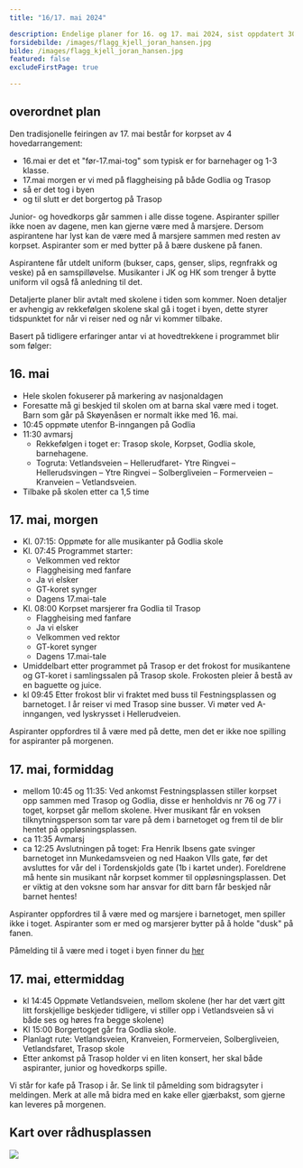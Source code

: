 ```yaml
---
title: "16/17. mai 2024"

description: Endelige planer for 16. og 17. mai 2024, sist oppdatert 30. april 2024
forsidebilde: /images/flagg_kjell_joran_hansen.jpg
bilde: /images/flagg_kjell_joran_hansen.jpg
featured: false
excludeFirstPage: true

---
```


## overordnet plan

Den tradisjonelle feiringen av 17. mai består for korpset av 4 hovedarrangement:

* 16.mai er det et "før-17.mai-tog" som typisk er for barnehager og 1-3 klasse.
* 17.mai morgen er vi med på flaggheising på både Godlia og Trasop
* så er det tog i byen
* og til slutt er det borgertog på Trasop

Junior- og hovedkorps går sammen i alle disse togene. Aspiranter spiller ikke noen av dagene, men kan gjerne være med å marsjere. Dersom aspirantene har lyst kan de være med å marsjere sammen med resten av korpset. Aspiranter som er med bytter på å bære duskene på fanen.

Aspirantene får utdelt uniform (bukser, caps, genser, slips, regnfrakk og veske) på en samspilløvelse. Musikanter i JK og HK som trenger å bytte uniform vil også få anledning til det. 

Detaljerte planer blir avtalt med skolene i tiden som kommer. Noen detaljer er avhengig av rekkefølgen skolene skal gå i toget i byen, dette styrer tidspunktet for når vi reiser ned og når vi kommer tilbake. 

Basert på tidligere erfaringer antar vi at hovedtrekkene i programmet blir som følger:

## 16. mai

* Hele skolen fokuserer på markering av nasjonaldagen
* Foresatte må gi beskjed til skolen om at barna skal være med i toget. Barn som går på Skøyenåsen er normalt ikke med 16. mai.
* 10:45 oppmøte utenfor B-inngangen på Godlia
* 11:30 avmarsj
  - Rekkefølgen i toget er: Trasop skole, Korpset, Godlia skole, barnehagene. 
  - Togruta: Vetlandsveien – Hellerudfaret- Ytre  Ringvei – Hellerudsvingen – Ytre Ringvei –  Solbergliveien – Formerveien – Kranveien – Vetlandsveien.
* Tilbake på skolen etter ca 1,5 time


## 17. mai, morgen

* Kl. 07:15: Oppmøte for alle musikanter på Godlia skole
* Kl. 07:45 Programmet starter: 
  * Velkommen ved rektor
  * Flaggheising med fanfare
  * Ja vi elsker
  * GT-koret synger 
  * Dagens 17.mai-tale
* Kl. 08:00 Korpset marsjerer fra Godlia til Trasop
  * Flaggheising med fanfare
  * Ja vi elsker
  * Velkommen ved rektor
  * GT-koret synger
  * Dagens 17.mai-tale
* Umiddelbart etter programmet på Trasop er det frokost for musikantene og GT-koret i samlingssalen på Trasop skole. Frokosten pleier å bestå av en baguette og juice. 
* kl 09:45 Etter frokost blir vi fraktet med buss til Festningsplassen og barnetoget. I år reiser vi med Trasop sine busser. Vi møter ved A-inngangen, ved lyskrysset i Hellerudveien.

Aspiranter oppfordres til å være med på dette, men det er ikke noe spilling for aspiranter på morgenen.

## 17. mai, formiddag

* mellom 10:45 og 11:35: Ved ankomst Festningsplassen stiller korpset opp sammen med Trasop og Godlia, disse er henholdvis nr 76 og 77 i toget, korpset går mellom skolene. Hver musikant får en voksen tilknytningsperson som tar vare på dem i barnetoget og frem til de blir hentet på oppløsningsplassen.
* ca 11:35 Avmarsj
* ca 12:25 Avslutningen på toget: Fra Henrik Ibsens gate svinger barnetoget inn Munkedamsveien og ned Haakon VIIs gate, før det avsluttes for vår del i Tordenskjolds gate (1b i kartet under). Foreldrene må hente sin musikant når korpset kommer til oppløsningsplassen. Det er viktig at den voksne som har ansvar for ditt barn får beskjed når barnet hentes!

Aspiranter oppfordres til å være med og marsjere i barnetoget, men spiller ikke i toget. Aspiranter som er med og marsjerer bytter på å holde "dusk" på fanen.

Påmelding til å være med i toget i byen finner du 
[her](https://forms.gle/z55MJ2Z3Nytx3PdG7)

## 17. mai, ettermiddag

* kl 14:45 Oppmøte Vetlandsveien, mellom skolene (her har det vært gitt litt forskjellige beskjeder tidligere, vi stiller opp i Vetlandsveien så vi både ses og høres fra begge skolene)
* Kl 15:00 Borgertoget går fra Godlia skole. 
* Planlagt rute: Vetlandsveien, Kranveien, Formerveien, Solbergliveien, Vetlandsfaret, Trasop skole
* Etter ankomst på Trasop holder vi en liten konsert, her skal både aspiranter, junior og hovedkorps spille.

Vi står for kafe på Trasop i år. Se link til påmelding som bidragsyter i
meldingen. Merk at alle må bidra med en kake eller gjærbakst, som gjerne kan
leveres på morgenen. 

## Kart over rådhusplassen

<a href="/images/kart_17mai_2024.png">
<img src="/images/kart_17mai_2024.png">
</a>